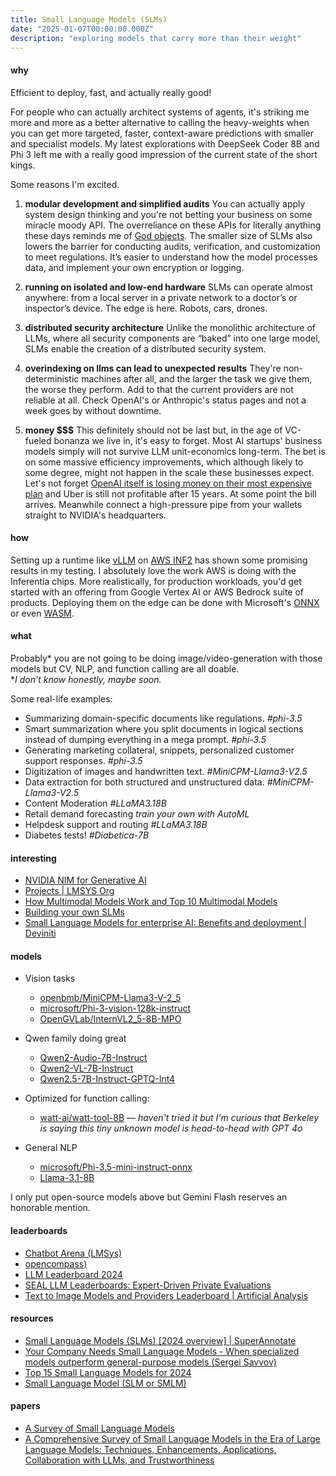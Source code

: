 ```yaml
---
title: Small Language Models (SLMs)
date: "2025-01-07T00:00:00.000Z"
description: "exploring models that carry more than their weight"
---
```


#### why

Efficient to deploy, fast, and actually really good!

For people who can actually architect systems of agents, it's striking me more and more as a better alternative to calling the heavy-weights when you can get more targeted, faster, context-aware predictions with smaller and specialist models. My latest explorations with DeepSeek Coder 8B and Phi 3 left me with a really good impression of the current state of the short kings.

Some reasons I'm excited.

1. **modular development and simplified audits**
You can actually apply system design thinking and you're not betting your business on some miracle moody API. The overreliance on these APIs for literally anything these days reminds me of [God objects](https://en.wikipedia.org/wiki/God_object). The smaller size of SLMs also lowers the barrier for conducting audits, verification, and customization to meet regulations. It’s easier to understand how the model processes data, and implement your own encryption or logging.

2. **running on isolated and low-end hardware**
SLMs can operate almost anywhere: from a local server in a private network to a doctor’s or inspector’s device. The edge is here. Robots, cars, drones.

3. **distributed security architecture**
Unlike the monolithic architecture of LLMs, where all security components are “baked” into one large model, SLMs enable the creation of a distributed security system.

4. **overindexing on llms can lead to unexpected results**
They're non-deterministic machines after all, and the larger the task we give them, the worse they perform. Add to that the current providers are not reliable at all. Check OpenAI's or Anthropic's status pages and not a week goes by without downtime.

5. **money $$$**
This definitely should not be last but, in the age of VC-fueled bonanza we live in, it's easy to forget. Most AI startups' business models simply will not survive LLM unit-economics long-term. The bet is on some massive efficiency improvements, which although likely to some degree, might not happen in the scale these businesses expect. Let's not forget [OpenAI itself is losing money on their most expensive plan](https://x.com/sama/status/1876104315296968813) and Uber is still not profitable after 15 years. At some point the bill arrives. Meanwhile connect a high-pressure pipe from your wallets straight to NVIDIA's headquarters.

#### how

Setting up a runtime like [vLLM](https://vllm.readthedocs.io/) on [AWS INF2](https://aws.amazon.com/ai/machine-learning/inferentia/) has shown some promising results in my testing. I absolutely love the work AWS is doing with the Inferentia chips. More realistically, for production workloads, you'd get started with an offering from Google Vertex AI or AWS Bedrock suite of products. Deploying them on the edge can be done with Microsoft's [ONNX](https://onnxruntime.ai/) or even [WASM](https://wasmedge.org/docs/category/ai-inference/).

#### what

Probably* you are not going to be doing image/video-generation with those models but CV, NLP, and function calling are all doable.
<br/>**I don't know honestly, maybe soon.*

Some real-life examples:
- Summarizing domain-specific documents like regulations. *#phi-3.5*
- Smart summarization where you split documents in logical sections instead of dumping everything in a mega prompt. *#phi-3.5*
- Generating marketing collateral, snippets, personalized customer support responses. *#phi-3.5*
- Digitization of images and handwritten text. *#MiniCPM-Llama3-V2.5*
- Data extraction for both structured and unstructured data. *#MiniCPM-Llama3-V2.5*
- Content Moderation *#LLaMA3.18B*
- Retail demand forecasting *train your own with AutoML*
- Helpdesk support and routing *#LLaMA3.18B*
- Diabetes tests! *#Diabetica-7B*


#### interesting

- [NVIDIA NIM for Generative AI](https://www.nvidia.com/en-us/ai/)
- [Projects | LMSYS Org](https://lmsys.org/projects/)
- [How Multimodal Models Work and Top 10 Multimodal Models](https://encord.com/blog/top-multimodal-models/)
- [Building your own SLMs](https://hatchworks.com/blog/gen-ai/small-language-models/)
- [Small Language Models for enterprise AI: Benefits and deployment | Deviniti](https://deviniti.com/blog/enterprise-software/small-language-models-for-enterprise-ai/)


#### models

- Vision tasks
  - [openbmb/MiniCPM-Llama3-V-2_5](https://huggingface.co/openbmb/MiniCPM-Llama3-V-2_5)
  - [microsoft/Phi-3-vision-128k-instruct](https://huggingface.co/microsoft/Phi-3-vision-128k-instruct)
  - [OpenGVLab/InternVL2_5-8B-MPO](https://huggingface.co/OpenGVLab/InternVL2_5-8B-MPO)

- Qwen family doing great
  - [Qwen2-Audio-7B-Instruct](https://huggingface.co/Qwen/Qwen2-Audio-7B-Instruct)
  - [Qwen2-VL-7B-Instruct](https://huggingface.co/Qwen/Qwen2-VL-7B-Instruct)
  - [Qwen2.5-7B-Instruct-GPTQ-Int4](https://huggingface.co/Qwen/Qwen2.5-7B-Instruct-GPTQ-Int4)

- Optimized for function calling:
  - [watt-ai/watt-tool-8B](https://huggingface.co/watt-ai/watt-tool-8B) — *haven't tried it but I'm curious that Berkeley is saying this tiny unknown model is head-to-head with GPT 4o*

- General NLP
  - [microsoft/Phi-3.5-mini-instruct-onnx](https://huggingface.co/microsoft/Phi-3.5-mini-instruct-onnx)
  - [Llama-3.1-8B](https://huggingface.co/meta-llama/Llama-3.1-8B)


I only put open-source models above but Gemini Flash reserves an honorable mention.

#### leaderboards

- [Chatbot Arena (LMSys)](https://lmarena.ai/)
- [opencompass)](https://huggingface.co/opencompass)
- [LLM Leaderboard 2024](https://www.vellum.ai/llm-leaderboard)
- [SEAL LLM Leaderboards: Expert-Driven Private Evaluations](https://scale.com/leaderboard)
- [Text to Image Models and Providers Leaderboard | Artificial Analysis](https://artificialanalysis.ai/text-to-image)

#### resources

- [Small Language Models (SLMs) [2024 overview] | SuperAnnotate](https://www.superannotate.com/blog/small-language-models)
- [Your Company Needs Small Language Models - When specialized models outperform general-purpose models (Sergei Savvov)](https://towardsdatascience.com/your-company-needs-small-language-models-d0a223e0b6d9)
- [Top 15 Small Language Models for 2024](https://www.datacamp.com/blog/top-small-language-models)
- [Small Language Model (SLM or SMLM)](https://www.symphonyai.com/glossary/ai/slm-or-smlm-small-language-model/)


#### papers
- [A Survey of Small Language Models](https://arxiv.org/abs/2410.20011)
- [A Comprehensive Survey of Small Language Models in the Era of Large Language Models: Techniques, Enhancements, Applications, Collaboration with LLMs, and Trustworthiness](https://arxiv.org/abs/2411.03350)